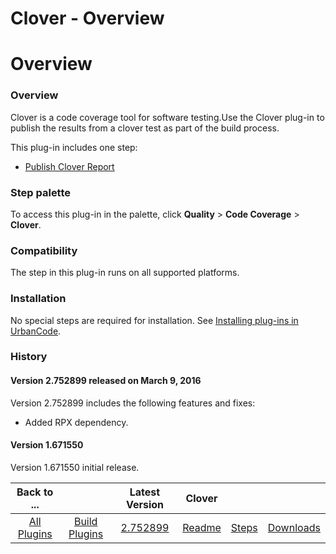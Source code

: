 
Clover - Overview
=================

# Overview


### Overview




Clover is a code coverage tool for software testing.Use the Clover plug-in to publish the results from a clover test as part of the build process.

This plug-in includes one step:

* [Publish Clover Report](#run_visual_studio)


### Step palette

To access this plug-in in the palette, click **Quality** > **Code Coverage** > **Clover**.

### Compatibility

The step in this plug-in runs on all supported platforms.

### Installation

No special steps are required for installation. See [Installing plug-ins in UrbanCode](https://community.ibm.com/community/user/wasdevops/blogs/laurel-dickson-bull1/2022/06/13/install-plugins "Installing plug-ins in UrbanCode").

### History

#### Version 2.752899 released on March 9, 2016

Version 2.752899 includes the following features and fixes:

* Added RPX dependency.

#### Version 1.671550

Version 1.671550 initial release.


|Back to ...||Latest Version|Clover |||
| :---: | :---: | :---: | :---: | :---: | :---: |
|[All Plugins](../../index.md)|[Build Plugins](../README.md)|[2.752899](https://raw.githubusercontent.com/UrbanCode/IBM-UCB-PLUGINS/main/files/Clover/clover-2.752899.zip)|[Readme](README.md)|[Steps](steps.md)|[Downloads](downloads.md)|
